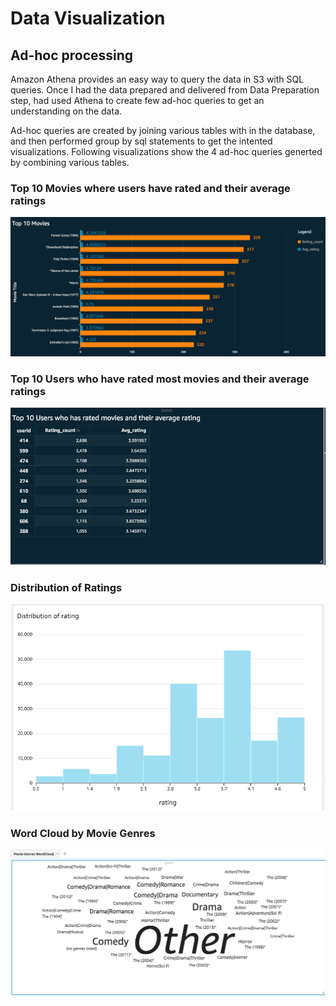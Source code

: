 # Data Visualization

## Ad-hoc processing

Amazon Athena provides an easy way to query the data in S3 with SQL queries. Once I had the data prepared and delivered from Data Preparation step, had used Athena to create few ad-hoc queries to get an understanding on the data.

Ad-hoc queries are created by joining various tables with in the database, and then performed group by sql statements to get the intented visualizations. Following visualizations show the 4 ad-hoc queries generted by combining various tables.

### Top 10 Movies where users have rated and their average ratings
![Top 10 Movies](Top10Movies.png)

### Top 10 Users who have rated most movies and their average ratings
![Top 10 Users](Top10Users.png)

### Distribution of Ratings
![Distribution of Ratings](Distributionofrating.png)

### Word Cloud by Movie Genres
![Word Cloud by Movie Genres](MoviegenresWordcloud.png)
